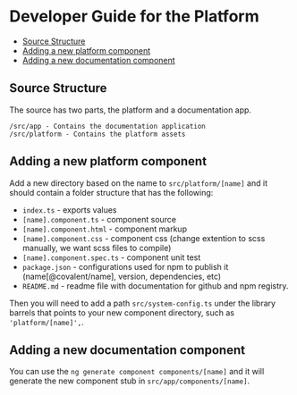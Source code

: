 # Developer Guide for the Platform

* [Source Structure](#source-structure)
* [Adding a new platform component](#adding-a-new-platform-component) 
* [Adding a new documentation component](#adding-a-new-documentation-component) 

## Source Structure

The source has two parts, the platform and a documentation app.

```
/src/app - Contains the documentation application
/src/platform - Contains the platform assets 
```

## Adding a new platform component

Add a new directory based on the name to `src/platform/[name]` and it should contain a folder structure that has the following:

* `index.ts` - exports values
* `[name].component.ts` - component source
* `[name].component.html` - component markup
* `[name].component.css` - component css (change extention to scss manually, we want scss files to compile)
* `[name].component.spec.ts` - component unit test
* `package.json` - configurations used for npm to publish it (name[@covalent/name], version, dependencies, etc)
* `README.md` - readme file with documentation for github and npm registry.

Then you will need to add a path `src/system-config.ts` under the library barrels that points to your new component directory, such as `'platform/[name]',`.

## Adding a new documentation component

You can use the `ng generate component components/[name]` and it will generate the new component stub in `src/app/components/[name]`.
